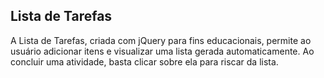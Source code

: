 ## Lista de Tarefas
A Lista de Tarefas, criada com jQuery para fins educacionais, permite ao usuário adicionar itens e visualizar uma lista gerada automaticamente. Ao concluir uma atividade, basta clicar sobre ela para riscar da lista.